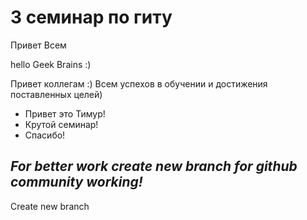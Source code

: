 # 3 семинар по гиту
Привет Всем       

hello Geek Brains :)

Привет коллегам :) Всем успехов в обучении и достижения поставленных целей)

* Привет это Тимур!
* Крутой семинар! 
* Спасибо!

## _For better work create new branch for github community working!_


Create new branch 
